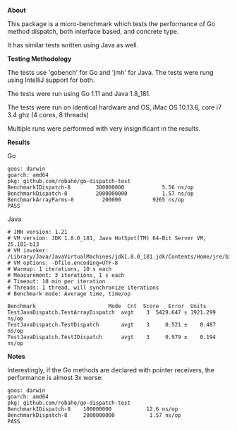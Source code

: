 **About**

This package is a micro-benchmark which tests the performance of Go method dispatch, both interface based, and concrete type.

It has similar tests written using Java as well.

**Testing Methodology**

The tests use 'gobench' for Go and 'jmh' for Java. The tests were rung using IntelliJ support for both.

The tests were run using Go 1.11 and Java 1.8_181.

The tests were run on identical hardware and OS, iMac OS 10.13.6, core i7 3.4 ghz (4 cores, 8 threads)

Multiple runs were performed with very insignificant in the results.

**Results**


Go

```
goos: darwin
goarch: amd64
pkg: github.com/robaho/go-dispatch-test
BenchmarkIDispatch-8    	300000000	         5.56 ns/op
BenchmarkDispatch-8     	2000000000	         1.57 ns/op
BenchmarkArrayParms-8   	  200000	      9265 ns/op
PASS
```

Java

```
# JMH version: 1.21
# VM version: JDK 1.8.0_181, Java HotSpot(TM) 64-Bit Server VM, 25.181-b13
# VM invoker: /Library/Java/JavaVirtualMachines/jdk1.8.0_181.jdk/Contents/Home/jre/bin/java
# VM options: -Dfile.encoding=UTF-8
# Warmup: 1 iterations, 10 s each
# Measurement: 3 iterations, 1 s each
# Timeout: 10 min per iteration
# Threads: 1 thread, will synchronize iterations
# Benchmark mode: Average time, time/op

Benchmark                       Mode  Cnt  Score   Error  Units
TestJavaDispatch.TestArrayDispatch  avgt    3  5429.647 ± 1921.299  ns/op
TestJavaDispatch.TestDispatch       avgt    3     0.521 ±    0.487  ns/op
TestJavaDispatch.TestIDispatch      avgt    3     0.979 ±    0.194  ns/op

```

**Notes**

Interestingly, if the Go methods are declared with pointer receivers, the performance is almost 3x worse:

```
goos: darwin
goarch: amd64
pkg: github.com/robaho/go-dispatch-test
BenchmarkIDispatch-8   	100000000	        12.6 ns/op
BenchmarkDispatch-8    	2000000000	         1.57 ns/op
PASS

```